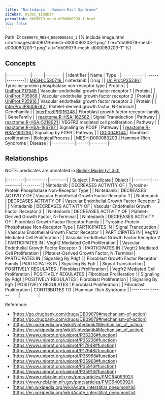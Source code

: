 ```yaml
---
title: "Nintedanib - Hamman-Rich Syndrome"
sidebar: mydoc_sidebar
permalink: db09079-mesh-d000080203-1.html
toc: false 
---
```



Path ID: `DB09079_MESH_D000080203_1`
{% include image.html url="images/db09079-mesh-d000080203-1.png" file="db09079-mesh-d000080203-1.png" alt="db09079-mesh-d000080203-1" %}

## Concepts

|------------|------|---------|
| Identifier | Name | Type    |
|------------|------|---------|
| <a href="https://identifiers.org/MESH:C530716">MESH:C530716 </a> | nintedanib | Drug |
| <a href="https://identifiers.org/UniProt:P35236">UniProt:P35236 </a> | Tyrosine-protein phosphatase non-receptor type | Protein |
| <a href="https://identifiers.org/UniProt:P17948">UniProt:P17948 </a> | Vascular endothelial growth factor receptor 1 | Protein |
| <a href="https://identifiers.org/UniProt:P35968">UniProt:P35968 </a> | Vascular endothelial growth factor receptor 2 | Protein |
| <a href="https://identifiers.org/UniProt:P35916">UniProt:P35916 </a> | Vascular endothelial growth factor receptor 3 | Protein |
| <a href="https://identifiers.org/InterPro:IPR006782">InterPro:IPR006782 </a> | Platelet-derived growth factor, N-terminal | GeneFamily |
| <a href="https://identifiers.org/InterPro:IPR016248">InterPro:IPR016248 </a> | Fibroblast growth factor receptor family | GeneFamily |
| <a href="https://identifiers.org/reactome:R-HSA-162582">reactome:R-HSA-162582 </a> | Signal Transduction | Pathway |
| <a href="https://identifiers.org/reactome:R-HSA-5218921">reactome:R-HSA-5218921 </a> | VEGFR2 mediated cell proliferation | Pathway |
| <a href="https://identifiers.org/reactome:R-HSA-186797">reactome:R-HSA-186797 </a> | Signaling by PDGF | Pathway |
| <a href="https://identifiers.org/reactome:R-HSA-190236">reactome:R-HSA-190236 </a> | Signaling by FGFR | Pathway |
| <a href="https://identifiers.org/GO:0048144">GO:0048144 </a> | fibroblast proliferation | BiologicalProcess |
| <a href="https://identifiers.org/MESH:D000080203">MESH:D000080203 </a> | Hamman-Rich Syndrome | Disease |
|------------|------|---------|

## Relationships


NOTE: predicates are annotated in <a href="https://github.com/biolink/biolink-model/releases/tag/v1.3.0">Biolink Model (v1.3.0)</a>

|---------|-----------|---------|
| Subject | Predicate | Object  |
|---------|-----------|---------|
| Nintedanib | DECREASES ACTIVITY OF | Tyrosine-Protein Phosphatase Non-Receptor Type |
| Nintedanib | DECREASES ACTIVITY OF | Vascular Endothelial Growth Factor Receptor 1 |
| Nintedanib | DECREASES ACTIVITY OF | Vascular Endothelial Growth Factor Receptor 2 |
| Nintedanib | DECREASES ACTIVITY OF | Vascular Endothelial Growth Factor Receptor 3 |
| Nintedanib | DECREASES ACTIVITY OF | Platelet-Derived Growth Factor, N-Terminal |
| Nintedanib | DECREASES ACTIVITY OF | Fibroblast Growth Factor Receptor Family |
| Tyrosine-Protein Phosphatase Non-Receptor Type | PARTICIPATES IN | Signal Transduction |
| Vascular Endothelial Growth Factor Receptor 1 | PARTICIPATES IN | Vegfr2 Mediated Cell Proliferation |
| Vascular Endothelial Growth Factor Receptor 2 | PARTICIPATES IN | Vegfr2 Mediated Cell Proliferation |
| Vascular Endothelial Growth Factor Receptor 3 | PARTICIPATES IN | Vegfr2 Mediated Cell Proliferation |
| Platelet-Derived Growth Factor, N-Terminal | PARTICIPATES IN | Signaling By Pdgf |
| Fibroblast Growth Factor Receptor Family | PARTICIPATES IN | Signaling By Fgfr |
| Signal Transduction | POSITIVELY REGULATES | Fibroblast Proliferation |
| Vegfr2 Mediated Cell Proliferation | POSITIVELY REGULATES | Fibroblast Proliferation |
| Signaling By Pdgf | POSITIVELY REGULATES | Fibroblast Proliferation |
| Signaling By Fgfr | POSITIVELY REGULATES | Fibroblast Proliferation |
| Fibroblast Proliferation | CONTRIBUTES TO | Hamman-Rich Syndrome |
|---------|-----------|---------|

Reference: 
  - [https://go.drugbank.com/drugs/DB09079#mechanism-of-action](https://go.drugbank.com/drugs/DB09079#mechanism-of-action)
  - [https://en.wikipedia.org/wiki/Nintedanib#Mechanism_of_action](https://en.wikipedia.org/wiki/Nintedanib#Mechanism_of_action)
  - [https://www.uniprot.org/uniprot/P35236#function](https://www.uniprot.org/uniprot/P35236#function)
  - [https://www.uniprot.org/uniprot/P17948#function](https://www.uniprot.org/uniprot/P17948#function)
  - [https://www.uniprot.org/uniprot/P35968#function](https://www.uniprot.org/uniprot/P35968#function)
  - [https://www.uniprot.org/uniprot/P35916#function](https://www.uniprot.org/uniprot/P35916#function)
  - [https://www.ncbi.nlm.nih.gov/pmc/articles/PMC6409392/](https://www.ncbi.nlm.nih.gov/pmc/articles/PMC6409392/)
  - [https://en.wikipedia.org/wiki/Acute_interstitial_pneumonitis](https://en.wikipedia.org/wiki/Acute_interstitial_pneumonitis)

